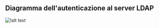 ## Diagramma dell'autenticazione al server LDAP
![!alt text](/Immagini/App/LDAPConnectionSuccess.png "diagramma di sequenza dell'autenticazione al server LDAP")

